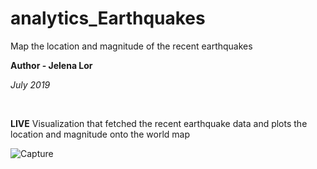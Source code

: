# analytics_Earthquakes
Map the location and magnitude of the recent earthquakes


**Author - Jelena Lor**

*July 2019*

<br>

**LIVE** Visualization that fetched the recent earthquake data and plots the location and magnitude onto the world map


![Capture](https://user-images.githubusercontent.com/31029142/61551313-d0311b80-aa22-11e9-8d9f-a67622f0a85d.PNG)


